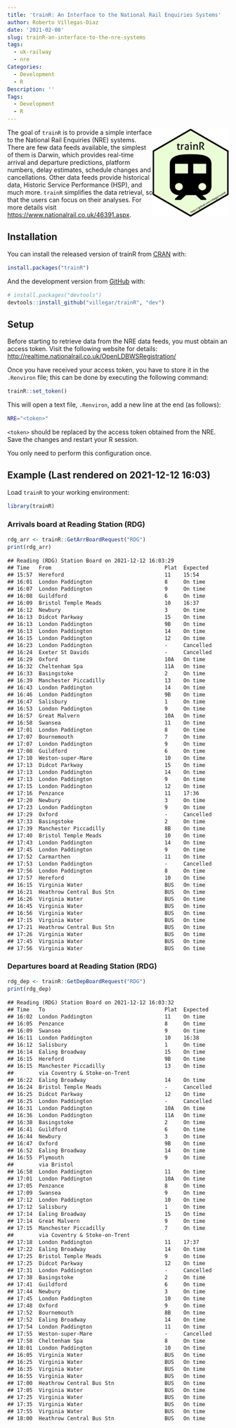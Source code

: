 ```yaml
---
title: 'trainR: An Interface to the National Rail Enquiries Systems'
author: Roberto Villegas-Diaz
date: '2021-02-08'
slug: trainR-an-interface-to-the-nre-systems
tags:
  - uk-railway
  - nre
Categories:
  - Development
  - R
Description: ''
Tags:
  - Development
  - R
---
```


<img src="https://raw.githubusercontent.com/villegar/trainR/main/inst/images/logo.png" alt="logo" align="right" height=200px/>

The goal of `trainR` is to provide a simple interface to the 
National Rail Enquiries (NRE) systems. There are few data feeds 
available, the simplest of them is Darwin, which provides real-time 
arrival and departure predictions, platform numbers, delay estimates, 
schedule changes and cancellations. Other data feeds provide historical 
data, Historic Service Performance (HSP), and much more. `trainR` 
simplifies the data retrieval, so that the users can focus on their 
analyses. For more details visit 
https://www.nationalrail.co.uk/46391.aspx.

## Installation

You can install the released version of trainR from [CRAN](https://CRAN.R-project.org) with:

``` r
install.packages("trainR")
```

And the development version from [GitHub](https://github.com/) with:

``` r
# install.packages("devtools")
devtools::install_github("villegar/trainR", "dev")
```

## Setup
Before starting to retrieve data from the NRE data feeds, you must obtain an access token. 
Visit the following website for details: http://realtime.nationalrail.co.uk/OpenLDBWSRegistration/

Once you have received your access token, you have to store it in the `.Renviron` file; this can be 
done by executing the following command:


```r
trainR::set_token()
```

This will open a text file, `.Renviron`, add a new line at the end (as follows):

```bash
NRE="<token>"
```

`<token>` should be replaced by the access token obtained from the NRE. Save the changes and restart 
your R session.

You only need to perform this configuration once.

## Example (Last rendered on 2021-12-12 16:03)

Load `trainR` to your working environment:

```r
library(trainR)
```

### Arrivals board at Reading Station (RDG)


```r
rdg_arr <- trainR::GetArrBoardRequest("RDG")
print(rdg_arr)
```

```
## Reading (RDG) Station Board on 2021-12-12 16:03:29
## Time   From                                    Plat  Expected
## 15:57  Hereford                                11    15:54
## 16:01  London Paddington                       8     On time
## 16:07  London Paddington                       9     On time
## 16:08  Guildford                               6     On time
## 16:09  Bristol Temple Meads                    10    16:37
## 16:12  Newbury                                 3     On time
## 16:13  Didcot Parkway                          15    On time
## 16:13  London Paddington                       9B    On time
## 16:13  London Paddington                       14    On time
## 16:15  London Paddington                       12    On time
## 16:23  London Paddington                       -     Cancelled
## 16:24  Exeter St Davids                        -     Cancelled
## 16:29  Oxford                                  10A   On time
## 16:32  Cheltenham Spa                          11A   On time
## 16:33  Basingstoke                             2     On time
## 16:39  Manchester Piccadilly                   13    On time
## 16:43  London Paddington                       14    On time
## 16:46  London Paddington                       9B    On time
## 16:47  Salisbury                               1     On time
## 16:53  London Paddington                       9     On time
## 16:57  Great Malvern                           10A   On time
## 16:58  Swansea                                 11    On time
## 17:01  London Paddington                       8     On time
## 17:07  Bournemouth                             7     On time
## 17:07  London Paddington                       9     On time
## 17:08  Guildford                               6     On time
## 17:10  Weston-super-Mare                       10    On time
## 17:13  Didcot Parkway                          15    On time
## 17:13  London Paddington                       14    On time
## 17:13  London Paddington                       9     On time
## 17:15  London Paddington                       12    On time
## 17:16  Penzance                                11    17:36
## 17:20  Newbury                                 3     On time
## 17:23  London Paddington                       9     On time
## 17:29  Oxford                                  -     Cancelled
## 17:33  Basingstoke                             2     On time
## 17:39  Manchester Piccadilly                   8B    On time
## 17:40  Bristol Temple Meads                    10    On time
## 17:43  London Paddington                       14    On time
## 17:45  London Paddington                       9     On time
## 17:52  Carmarthen                              11    On time
## 17:53  London Paddington                       -     Cancelled
## 17:56  London Paddington                       8     On time
## 17:57  Hereford                                10    On time
## 16:15  Virginia Water                          BUS   On time
## 16:21  Heathrow Central Bus Stn                BUS   On time
## 16:26  Virginia Water                          BUS   On time
## 16:45  Virginia Water                          BUS   On time
## 16:56  Virginia Water                          BUS   On time
## 17:15  Virginia Water                          BUS   On time
## 17:21  Heathrow Central Bus Stn                BUS   On time
## 17:26  Virginia Water                          BUS   On time
## 17:45  Virginia Water                          BUS   On time
## 17:56  Virginia Water                          BUS   On time
```

### Departures board at Reading Station (RDG)


```r
rdg_dep <- trainR::GetDepBoardRequest("RDG")
print(rdg_dep)
```

```
## Reading (RDG) Station Board on 2021-12-12 16:03:32
## Time   To                                      Plat  Expected
## 16:02  London Paddington                       11    On time
## 16:05  Penzance                                8     On time
## 16:09  Swansea                                 9     On time
## 16:11  London Paddington                       10    16:38
## 16:12  Salisbury                               1     On time
## 16:14  Ealing Broadway                         15    On time
## 16:15  Hereford                                9B    On time
## 16:15  Manchester Piccadilly                   13    On time
##        via Coventry & Stoke-on-Trent           
## 16:22  Ealing Broadway                         14    On time
## 16:24  Bristol Temple Meads                    -     Cancelled
## 16:25  Didcot Parkway                          12    On time
## 16:25  London Paddington                       -     Cancelled
## 16:31  London Paddington                       10A   On time
## 16:36  London Paddington                       11A   On time
## 16:38  Basingstoke                             2     On time
## 16:41  Guildford                               6     On time
## 16:44  Newbury                                 3     On time
## 16:47  Oxford                                  9B    On time
## 16:52  Ealing Broadway                         14    On time
## 16:55  Plymouth                                9     On time
##        via Bristol                             
## 16:58  London Paddington                       11    On time
## 17:01  London Paddington                       10A   On time
## 17:05  Penzance                                8     On time
## 17:09  Swansea                                 9     On time
## 17:12  London Paddington                       10    On time
## 17:12  Salisbury                               1     On time
## 17:14  Ealing Broadway                         15    On time
## 17:14  Great Malvern                           9     On time
## 17:15  Manchester Piccadilly                   7     On time
##        via Coventry & Stoke-on-Trent           
## 17:18  London Paddington                       11    17:37
## 17:22  Ealing Broadway                         14    On time
## 17:25  Bristol Temple Meads                    9     On time
## 17:25  Didcot Parkway                          12    On time
## 17:31  London Paddington                       -     Cancelled
## 17:38  Basingstoke                             2     On time
## 17:41  Guildford                               6     On time
## 17:44  Newbury                                 3     On time
## 17:45  London Paddington                       10    On time
## 17:48  Oxford                                  9     On time
## 17:52  Bournemouth                             8B    On time
## 17:52  Ealing Broadway                         14    On time
## 17:54  London Paddington                       11    On time
## 17:55  Weston-super-Mare                       -     Cancelled
## 17:58  Cheltenham Spa                          8     On time
## 18:01  London Paddington                       10    On time
## 16:05  Virginia Water                          BUS   On time
## 16:25  Virginia Water                          BUS   On time
## 16:35  Virginia Water                          BUS   On time
## 16:55  Virginia Water                          BUS   On time
## 17:00  Heathrow Central Bus Stn                BUS   On time
## 17:05  Virginia Water                          BUS   On time
## 17:25  Virginia Water                          BUS   On time
## 17:35  Virginia Water                          BUS   On time
## 17:55  Virginia Water                          BUS   On time
## 18:00  Heathrow Central Bus Stn                BUS   On time
```
